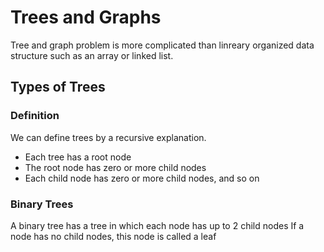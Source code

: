 # Trees and Graphs
Tree and graph problem is more complicated than linreary organized data structure such as an array or linked list.

## Types of Trees
### Definition
We can define trees by a recursive explanation.
- Each tree has a root node
- The root node has zero or more child nodes
- Each child node has zero or more child nodes, and so on

### Binary Trees
A binary tree has a tree in which each node has up to 2 child nodes
If a node has no child nodes, this node is called a leaf




